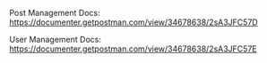 Post Management Docs: 
https://documenter.getpostman.com/view/34678638/2sA3JFC57D

User Management Docs: 
https://documenter.getpostman.com/view/34678638/2sA3JFC57E
